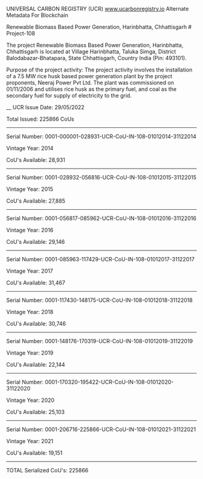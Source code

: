UNIVERSAL CARBON REGISTRY (UCR) www.ucarbonregistry.io
Alternate Metadata For Blockchain

Renewable Biomass Based Power Generation, Harinbhatta, Chhattisgarh # Project-108

The project Renewable Biomass Based Power Generation, Harinbhatta, Chhattisgarh is
located at Village Harinbhatta, Taluka Simga, District Balodabazar-Bhatapara, State Chhattisgarh,
Country India (Pin: 493101).

Purpose of the project activity:
The project activity involves the installation of a 7.5 MW rice husk based power generation plant
by the project proponents, Neeraj Power Pvt Ltd. The plant was commissioned on 01/11/2006
and utilises rice husk as the primary fuel, and coal as the secondary fuel for supply of electricity
to the grid. 

__
UCR Issue Date: 29/05/2022

Total Issued: 225866 CoUs
______
Serial Number: 0001-000001-028931-UCR-CoU-IN-108-01012014-31122014

Vintage Year: 2014

CoU's Available: 28,931
________________
Serial Number: 0001-028932-056816-UCR-CoU-IN-108-01012015-31122015

Vintage Year: 2015

CoU's Available: 27,885
_________
Serial Number: 0001-056817-085962-UCR-CoU-IN-108-01012016-31122016

Vintage Year: 2016

CoU's Available: 29,146
______________
Serial Number: 0001-085963-117429-UCR-CoU-IN-108-01012017-31122017

Vintage Year: 2017

CoU's Available: 31,467
_______________________
Serial Number: 0001-117430-148175-UCR-CoU-IN-108-01012018-31122018

Vintage Year: 2018

CoU's Available: 30,746
___________
Serial Number: 0001-148176-170319-UCR-CoU-IN-108-01012019-31122019

Vintage Year: 2019

CoU's Available: 22,144
____________________
Serial Number: 0001-170320-195422-UCR-CoU-IN-108-01012020-31122020

Vintage Year: 2020

CoU's Available: 25,103
____________________
Serial Number: 0001-206716-225866-UCR-CoU-IN-108-01012021-31122021

Vintage Year: 2021

CoU's Available: 19,151
_________________________
TOTAL Serialized CoU's: 225866
